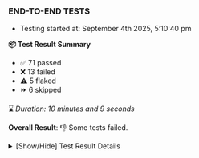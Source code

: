 ### END-TO-END TESTS

- Testing started at: September 4th 2025, 5:10:40 pm

**📦 Test Result Summary**

- ✅ 71 passed
- ❌ 13 failed
- ⚠️ 5 flaked
- ⏩ 6 skipped

⌛ _Duration: 10 minutes and 9 seconds_

**Overall Result**: 👎 Some tests failed.



<details>
    <summary>[Show/Hide] Test Result Details</summary>
    <div markdown="1">

| Test | Browser | Test Case | Tags | Result |
| :---: | :---: | :--- | :---: | :---: |
| 1 | chromium-meshery-provider | Verify Kanvas Details |  | ⚠️ |
| 2 | chromium-meshery-provider | Verify Meshery Adapter for Istio Section |  | ⚠️ |
| 3 | chromium-meshery-provider | Transition to disconnected state and then back to connected state |  | ⚠️ |
| 4 | chromium-meshery-provider | Transition to ignored state and then back to connected state |  | ❌ |
| 5 | chromium-meshery-provider | Transition to not found state and then back to connected state |  | ➖ |
| 6 | chromium-meshery-provider | Delete Kubernetes cluster connections |  | ➖ |
| 7 | chromium-local-provider | deploys a published design to a connected cluster |  | ❌ |
| 8 | chromium-local-provider | Add performance profile with load generator fortio |  | ❌ |
| 9 | chromium-local-provider | View detailed result of a performance profile (Graph Visualiser) with load generator fortio |  | ❌ |
| 10 | chromium-local-provider | Edit the configuration of a performance profile with load generator fortio and service mesh None |  | ❌ |
| 11 | chromium-local-provider | Compare test of a performance profile with load generator fortio |  | ❌ |
| 12 | chromium-local-provider | Delete a performance profile with load generator fortio |  | ❌ |
| 13 | chromium-local-provider | Transition to disconnected state and then back to connected state |  | ⚠️ |
| 14 | chromium-local-provider | Transition to ignored state and then back to connected state |  | ❌ |
| 15 | chromium-local-provider | Transition to not found state and then back to connected state |  | ➖ |
| 16 | chromium-local-provider | Delete Kubernetes cluster connections |  | ➖ |
| 17 | chromium-local-provider | Aggregation Charts are displayed |  | ❌ |
| 18 | chromium-local-provider | Toggle &quot;Send Anonymous Usage Statistics&quot; |  | ❌ |
| 19 | chromium-local-provider | Toggle &quot;Send Anonymous Performance Results&quot; |  | ❌ |
| 20 | chromium-local-provider | Create a Model |  | ⚠️ |
| 21 | chromium-local-provider | Import a Model via File Import |  | ❌ |
| 22 | chromium-local-provider | Import a Model via Url Import |  | ➖ |
| 23 | chromium-local-provider | Import a Model via CSV Import |  | ➖ |
| 24 | chromium-local-provider | Grafana elements on metrics tab |  | ❌ |

</div>
</details>


<!-- To see the full report, please visit our CI/CD pipeline with reporter. -->